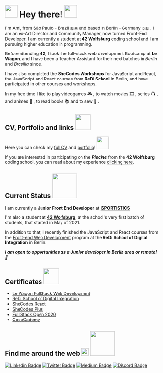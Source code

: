# <img src="https://media.giphy.com/media/d6EwyJ26tcELQV7fAA/giphy.gif" width="40"> Hey there! <img src="https://github.com/rajput2107/rajput2107/blob/master/Assets/Hi.gif" width="40px">

I'm Ami, from São Paulo - Brazil 🇧🇷  and based in Berlin - Germany 🇩🇪 . I am an ex-Art Director and Community Manager, now turned Front-End Developer. I am currently a student at **42 Wolfsburg** coding school and I am pursuing higher education in programming.

Before attending **42**, I took the full-stack web development Bootcamp at **Le Wagon**, and I have been a Teacher Assistant for their next batches in _Berlin_ and _Brasília_ since.

I have also completed the **SheCodes Workshops** for JavaScript and React, the JavaScript and React courses from **ReDi School** in Berlin, and have participated in other courses and workshops.

In my free time I like to play videogames 🎮 , to watch movies 🎞️ , series 📺 , and animes 🌸 , to read books 📚 and to sew 👗 . 

## CV, Portfolio and links <img src="https://media.giphy.com/media/fXcRRfTU3UnxExiwRD/giphy.gif" width="50"> 

Here you can check my [full CV](https://ami-onodera-cv.vercel.app/resume.html) and [portfolio](https://ami-onodera-cv.vercel.app/portfolio.html)! <img src="https://media.giphy.com/media/H83MRL5CkZ5mscwEAK/giphy.gif" width="40">
 
If you are interested in participating on the _**Piscine**_ from the **42 Wolfsburg** coding school, you can read about my experience [clicking here](https://ami-onodera.medium.com/42-wolfsburg-remote-piscine-preparation-tips-e97d5b11a11e).


## Current Status <img src="https://media.giphy.com/media/QWpIhanH9vo5wgAo7O/giphy.gif" width="80">

I am currently a **Junior Front End Developer** at [**iSPORTISTICS**](https://www.isportistics.com)

I'm also a student at [**42 Wolfsburg**](https://42wolfsburg.de/en/), at the school's very first batch of students, that started in May of 2021.

In addition to that, I recently finished the JavaScript and React courses from the [Front-end Web Development](https://www.redi-school.org/berlin-career-program) program at the **ReDi School of Digital Integration** in Berlin.

_**I am open to opportunities as a Junior developer in Berlin area or remote! 🙌**_

## Certificates <img src="https://media.giphy.com/media/Ze8fuHJ7SrRxCqvVQK/giphy.gif" width="50">

* [Le Wagon FullStack Web Development](https://drive.google.com/file/d/1qBXrbM2isVnUWElCvQnSpJ6RKhIrdGOa/view)
* [ReDi School of Digital Integration](https://drive.google.com/file/d/1ySIEWttc7hmKHIbQUy4ufZzwD1DGuhIJ/view?usp=sharing)
* [SheCodes React](https://www.shecodes.io/certificates/72a06b0d7f8b0e7a8405c99b86c41a6b)
* [SheCodes Plus](https://www.shecodes.io/certificates/fcfef01ceceb568172764a4a7b7fe1c2)
* [Full Stack Open 2020](https://studies.cs.helsinki.fi/stats/api/certificate/fullstackopen/en/afd42f2be8e80c3d02edb4b1857a9fcf)
* [CodeCademy](https://www.codecademy.com/profiles/ami-onodera)

## Find me around the web <img src="https://github.com/rajput2107/rajput2107/blob/master/Assets/Earth.gif" width="24px"> <img src="https://media.giphy.com/media/dVcdfP0w06rdxIGKG5/giphy.gif" width="80"> 

[![Linkedin Badge](https://img.shields.io/badge/-LinkedIn-blue?style=flat-square&logo=Linkedin&logoColor=white&link=https://www.linkedin.com/in/amionodera)](https://www.linkedin.com/in/amionodera)
[![Twitter Badge](https://img.shields.io/badge/-Twitter-1ca0f1?style=flat-square&labelColor=1ca0f1&logo=twitter&logoColor=white&link=https://twitter.com/ami_sama)](https://twitter.com/ami_sama)
[![Medium Badge](https://img.shields.io/badge/-Medium-000000?style=flat-square&labelColor=000000&logo=medium&logoColor=white&link=https://ami-onodera.medium.com)](https://ami-onodera.medium.com)
[![Discord Badge](https://img.shields.io/badge/-Discord-6F85D2?style=flat-square&labelColor=6F85D2&logo=discord&logoColor=white&link=https://discord.com/users/ami_sama#1486)](https://discord.com/users/ami_sama#1486)
